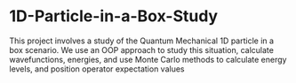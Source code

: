 # 1D-Particle-in-a-Box-Study
This project involves a study of the Quantum Mechanical 1D particle in a box scenario. We use an OOP approach to study this situation, calculate wavefunctions, energies, and use Monte Carlo methods to calculate energy levels, and position operator expectation values
